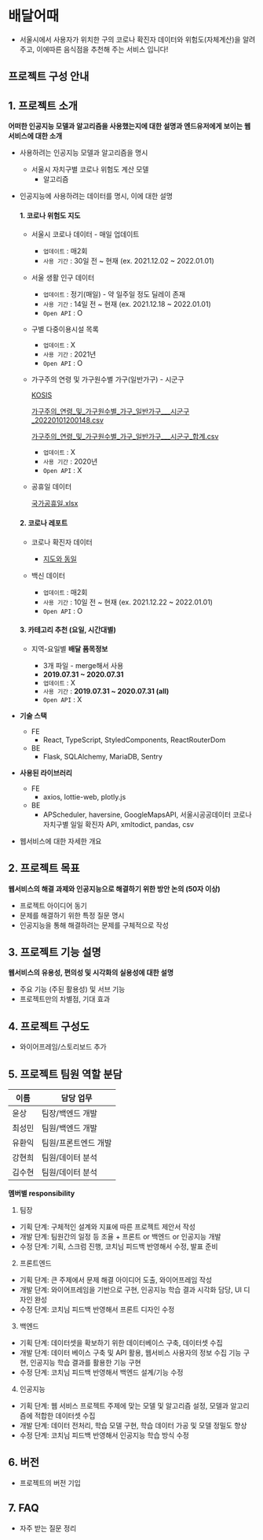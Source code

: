 # 배달어때
- 서울시에서 사용자가 위치한 구의 코로나 확진자 데이터와 위험도(자체계산)을 알려주고, 이에따른 음식점을 추천해 주는 서비스 입니다!

## 프로젝트 구성 안내

## 1. 프로젝트 소개

**어떠한 인공지능 모델과 알고리즘을 사용했는지에 대한 설명과 엔드유저에게 보이는 웹서비스에 대한 소개**

  - 사용하려는 인공지능 모델과 알고리즘을 명시
    - 서울시 자치구별 코로나 위험도 계산 모델
      * 알고리즘

  - 인공지능에 사용하려는 데이터를 명시, 이에 대한 설명
    #### 1. 코로나 위험도 지도

    - 서울시 코로나 데이터 - 매일 업데이트
        
        [](http://data.seoul.go.kr/dataList/OA-20470/S/1/datasetView.do)
        
        - `업데이트` : 매2회
        - `사용 기간` : 30일 전 ~ 현재 (ex. 2021.12.02 ~ 2022.01.01)
    - 서울 생활 인구 데이터
        
        [](https://data.seoul.go.kr/dataList/OA-15379/S/1/datasetView.do)
        
        - `업데이트` : 정기(매일) - 약 일주일 정도 딜레이 존재
        - `사용 기간` : 14일 전 ~ 현재 (ex. 2021.12.18 ~ 2022.01.01)
        - `Open API` : O
    - 구별 다중이용시설 목록
        
        [](https://data.seoul.go.kr/dataList/OA-15380/S/1/datasetView.do)
        
        - `업데이트` : X
        - `사용 기간` : 2021년
        - `Open API` : O
    - 가구주의 연령 및 가구원수별 가구(일반가구) - 시군구
        
        [KOSIS](https://kosis.kr/statHtml/statHtml.do?orgId=101&tblId=DT_1JC1511&conn_path=I3)
        
        [가구주의_연령_및_가구원수별_가구_일반가구___시군구_20220101200148.csv](https://s3-us-west-2.amazonaws.com/secure.notion-static.com/ccfa2c7e-6861-4837-9d45-6b90e7e86532/가구주의_연령_및_가구원수별_가구_일반가구___시군구_20220101200148.csv)
        
        [가구주의_연령_및_가구원수별_가구_일반가구___시군구_합계.csv](https://s3-us-west-2.amazonaws.com/secure.notion-static.com/948df3b1-b0e4-4ada-aaf3-6a465a68a6a1/가구주의_연령_및_가구원수별_가구_일반가구___시군구_합계.csv)
        
        - `업데이트` : X
        - `사용 기간` : 2020년
        - `Open API` : X
    - 공휴일 데이터
        
        [국가공휴일.xlsx](https://s3-us-west-2.amazonaws.com/secure.notion-static.com/b41413bd-9c8e-4359-ba58-d6ac26857f80/국가공휴일.xlsx)
    

    #### 2. 코로나 레포트

      - 코로나 확진자 데이터
          - [지도와 동일](https://www.notion.so/DATA-4da2c18df58b42ddbdd311b3d9810771)
      - 백신 데이터
          
          [](https://data.seoul.go.kr/dataList/OA-20914/S/1/datasetView.do)
          
          - `업데이트` : 매2회
          - `사용 기간` : 10일 전 ~ 현재  (ex. 2021.12.22 ~ 2022.01.01)
          - `Open API` : O

    #### 3. 카테고리 추천 (요일, 시간대별)

      - 지역-요일별 **배달 품목정보**
          
          [](https://bdp.kt.co.kr/invoke/SOKBP2603/?goodsCode=KGUAREADOITEM)
          
          - 3개 파일 - merge해서 사용
          - **2019.07.31 ~ 2020.07.31**
          - `업데이트` :  X
          - `사용 기간` : **2019.07.31 ~ 2020.07.31 (all)**
          - `Open API` : X

  - **기술 스택**
    - FE
      * React, TypeScript, StyledComponents, ReactRouterDom
    - BE
      * Flask, SQLAlchemy, MariaDB, Sentry
      
  - **사용된 라이브러리**
    - FE
      * axios, lottie-web, plotly.js
    - BE
      * APScheduler, haversine, GoogleMapsAPI, 서울시공공데이터 코로나 자치구별 일일 확진자 API, xmltodict, pandas, csv
  - 웹서비스에 대한 자세한 개요

## 2. 프로젝트 목표

**웹서비스의 해결 과제와 인공지능으로 해결하기 위한 방안 논의 (50자 이상)**
  - 프로젝트 아이디어 동기
  - 문제를 해결하기 위한 특정 질문 명시
  - 인공지능을 통해 해결하려는 문제를 구체적으로 작성

## 3. 프로젝트 기능 설명

**웹서비스의 유용성, 편의성 및 시각화의 실용성에 대한 설명**
  - 주요 기능 (주된 활용성) 및 서브 기능
  - 프로젝트만의 차별점, 기대 효과

## 4. 프로젝트 구성도
  - 와이어프레임/스토리보드 추가

## 5. 프로젝트 팀원 역할 분담
| 이름 | 담당 업무 |
| ------ | ------ |
| 윤상 | 팀장/백엔드 개발 |
| 최성민 | 팀원/백엔드 개발 |
| 유환익 | 팀원/프론트엔드 개발 |
| 강현희 | 팀원/데이터 분석 |
| 김수현 | 팀원/데이터 분석 |

**멤버별 responsibility**

1. 팀장

- 기획 단계: 구체적인 설계와 지표에 따른 프로젝트 제안서 작성
- 개발 단계: 팀원간의 일정 등 조율 + 프론트 or 백엔드 or 인공지능 개발
- 수정 단계: 기획, 스크럼 진행, 코치님 피드백 반영해서 수정, 발표 준비

2. 프론트엔드

- 기획 단계: 큰 주제에서 문제 해결 아이디어 도출, 와이어프레임 작성
- 개발 단계: 와이어프레임을 기반으로 구현, 인공지능 학습 결과 시각화 담당, UI 디자인 완성
- 수정 단계: 코치님 피드백 반영해서 프론트 디자인 수정

3. 백엔드

- 기획 단계: 데이터셋을 확보하기 위한 데이터베이스 구축, 데이터셋 수집
- 개발 단계: 데이터 베이스 구축 및 API 활용, 웹서비스 사용자의 정보 수집 기능 구현, 인공지능 학습 결과를 활용한 기능 구현
- 수정 단계: 코치님 피드백 반영해서 백엔드 설계/기능 수정

4. 인공지능

- 기획 단계: 웹 서비스 프로젝트 주제에 맞는 모델 및 알고리즘 설정, 모델과 알고리즘에 적합한 데이터셋 수집
- 개발 단계: 데이터 전처리, 학습 모델 구현, 학습 데이터 가공 및 모델 정밀도 향상
- 수정 단계: 코치님 피드백 반영해서 인공지능 학습 방식 수정


## 6. 버전
  - 프로젝트의 버전 기입

## 7. FAQ
  - 자주 받는 질문 정리



